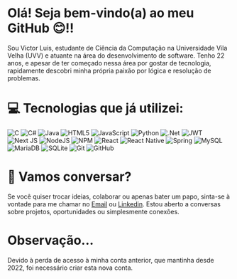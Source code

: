 # Olá! Seja bem-vindo(a) ao meu GitHub 😊!!
Sou Victor Luis, estudante de Ciência da Computação na Universidade Vila Velha (UVV) e atuante na área do desenvolvimento de software. Tenho 22 anos, e apesar de ter começado nessa área por gostar de tecnologia, rapidamente descobri minha própria paixão por lógica e resolução de problemas.<br>

# 💻 Tecnologias que já utilizei:
![C](https://img.shields.io/badge/c-%2300599C.svg?style=for-the-badge&logo=c&logoColor=white) ![C#](https://img.shields.io/badge/c%23-%23239120.svg?style=for-the-badge&logo=csharp&logoColor=white) ![Java](https://img.shields.io/badge/java-%23ED8B00.svg?style=for-the-badge&logo=openjdk&logoColor=white) ![HTML5](https://img.shields.io/badge/html5-%23E34F26.svg?style=for-the-badge&logo=html5&logoColor=white) ![JavaScript](https://img.shields.io/badge/javascript-%23323330.svg?style=for-the-badge&logo=javascript&logoColor=%23F7DF1E) ![Python](https://img.shields.io/badge/python-3670A0?style=for-the-badge&logo=python&logoColor=ffdd54) ![.Net](https://img.shields.io/badge/.NET-5C2D91?style=for-the-badge&logo=.net&logoColor=white) ![JWT](https://img.shields.io/badge/JWT-black?style=for-the-badge&logo=JSON%20web%20tokens) ![Next JS](https://img.shields.io/badge/Next-black?style=for-the-badge&logo=next.js&logoColor=white) ![NodeJS](https://img.shields.io/badge/node.js-6DA55F?style=for-the-badge&logo=node.js&logoColor=white) ![NPM](https://img.shields.io/badge/NPM-%23CB3837.svg?style=for-the-badge&logo=npm&logoColor=white) ![React](https://img.shields.io/badge/react-%2320232a.svg?style=for-the-badge&logo=react&logoColor=%2361DAFB) ![React Native](https://img.shields.io/badge/react_native-%2320232a.svg?style=for-the-badge&logo=react&logoColor=%2361DAFB) ![Spring](https://img.shields.io/badge/spring-%236DB33F.svg?style=for-the-badge&logo=spring&logoColor=white) ![MySQL](https://img.shields.io/badge/mysql-4479A1.svg?style=for-the-badge&logo=mysql&logoColor=white) ![MariaDB](https://img.shields.io/badge/MariaDB-003545?style=for-the-badge&logo=mariadb&logoColor=white) ![SQLite](https://img.shields.io/badge/sqlite-%2307405e.svg?style=for-the-badge&logo=sqlite&logoColor=white) ![Git](https://img.shields.io/badge/git-%23F05033.svg?style=for-the-badge&logo=git&logoColor=white) ![GitHub](https://img.shields.io/badge/github-%23121011.svg?style=for-the-badge&logo=github&logoColor=white)

# 🤝 Vamos conversar?
Se você quiser trocar ideias, colaborar ou apenas bater um papo, sinta-se à vontade para me chamar no [Email](mailto:victor.luis.romao.santos@gmail.com) ou [Linkedin](https://www.linkedin.com/in/victor-luis-romao-dos-santos/). Estou aberto a conversas sobre projetos, oportunidades ou simplesmente conexões.

# Observação...
Devido à perda de acesso à minha conta anterior, que mantinha desde 2022, foi necessário criar esta nova conta.

<!-- # 📊 GitHub Stats:
![](https://github-readme-stats.vercel.app/api?username=Vitin-Luis&theme=dark&hide_border=true&include_all_commits=false&count_private=true)<br/>
![](https://nirzak-streak-stats.vercel.app/?user=Vitin-Luis&theme=dark&hide_border=true)<br/>
![](https://github-readme-stats.vercel.app/api/top-langs/?username=Vitin-Luis&theme=dark&hide_border=true&include_all_commits=false&count_private=true&layout=compact)


[![](https://visitcount.itsvg.in/api?id=Vitin-Luis&icon=0&color=0)](https://visitcount.itsvg.in)

-->


